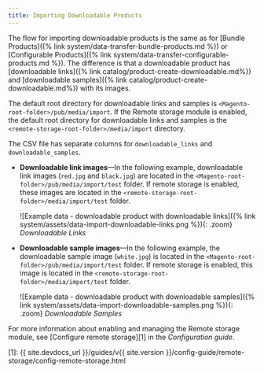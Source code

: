 ```yaml
---
title: Importing Downloadable Products
---
```


The flow for importing downloadable products is the same as for [Bundle Products]({% link system/data-transfer-bundle-products.md %}) or [Configurable Products]({% link system/data-transfer-configurable-products.md %}). The difference is that a downloadable product has [downloadable links]({% link catalog/product-create-downloadable.md%}) and [downloadable samples]({% link catalog/product-create-downloadable.md%}) with its images.

The default root directory for downloadable links and samples is `<Magento-root-folder>/pub/media/import`. If the Remote storage module is enabled, the default root directory for downloadable links and samples is the `<remote-storage-root-folder>/media/import` directory.

The CSV file has separate columns for `downloadable_links` and `downloadable_samples`.

- **Downloadable link images**—In the following example, downloadable link images (`red.jpg` and `black.jpg`) are located in the `<Magento-root-folder>/pub/media/import/test` folder. If remote storage is enabled, these images are located in the `<remote-storage-root-folder>/media/import/test` folder.

  ![Example data - downloadable product with downloadable links]({% link system/assets/data-import-downloadable-links.png %}){: .zoom}
   _Downloadable Links_

- **Downloadable sample images**—In the following example, the downloadable sample image (`white.jpg`) is located in the `<Magento-root-folder>/pub/media/import/test` folder. If remote storage is enabled, this image is located in the `<remote-storage-root-folder>/media/import/test` folder.

  ![Example data - downloadable product with downloadable samples]({% link system/assets/data-import-downloadable-samples.png %}){: .zoom}
   _Downloadable Samples_

For more information about enabling and managing the Remote storage module, see [Configure remote storage][1] in the _Configuration guide_.

<!-- link definitions -->
[1]: {{ site.devdocs_url }}/guides/v{{ site.version }}/config-guide/remote-storage/config-remote-storage.html
